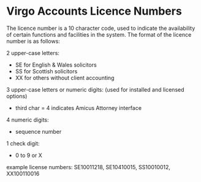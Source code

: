 # Virgo Accounts Licence Numbers

The licence number is a 10 character code, used to indicate the availability of certain functions and facilities in the system. The format of the licence number is as follows:

2 upper-case letters:

* SE for English & Wales solicitors
* SS for Scottish solicitors
* XX for others without client accounting

3 upper-case letters or numeric digits: (used for installed and licensed options)

* third char = 4 indicates Amicus Attorney interface

4 numeric digits:

* sequence number

1 check digit:

* 0 to 9 or X

example license numbers: SE10011218, SE10410015, SS10010012, XX100110016

